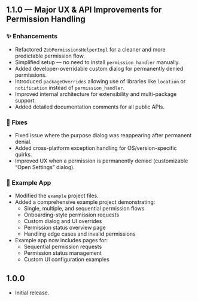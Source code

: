 ## 1.1.0 — Major UX & API Improvements for Permission Handling
### ✨ Enhancements
- Refactored `ZebPermissionsHelperImpl` for a cleaner and more predictable permission flow.
- Simplified setup — no need to install `permission_handler` manually.
- Added developer-overridable custom dialog for permanently denied permissions.
- Introduced `packageOverrides` allowing use of libraries like `location` or `notification` instead of `permission_handler`.
- Improved internal architecture for extensibility and multi-package support.
- Added detailed documentation comments for all public APIs.

### 🐛 Fixes
- Fixed issue where the purpose dialog was reappearing after permanent denial.
- Added cross-platform exception handling for OS/version-specific quirks.
- Improved UX when a permission is permanently denied (customizable “Open Settings” dialog).

### 🧩 Example App
- Modified the `example` project files.
- Added a comprehensive example project demonstrating:
  - Single, multiple, and sequential permission flows
  - Onboarding-style permission requests
  - Custom dialog and UI overrides
  - Permission status overview page
  - Handling edge cases and invalid permissions
- Example app now includes pages for:
  - Sequential permission requests
  - Permission status management
  - Custom UI configuration examples

## 1.0.0
- Initial release.
